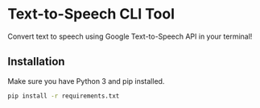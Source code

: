 # Text-to-Speech CLI Tool

Convert text to speech using Google Text-to-Speech API in your terminal!

## Installation

Make sure you have Python 3 and pip installed.

```bash
pip install -r requirements.txt
